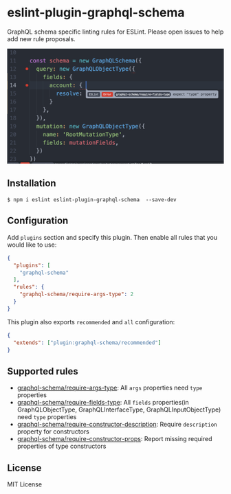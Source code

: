 # eslint-plugin-graphql-schema

GraphQL schema specific linting rules for ESLint. Please open issues to help add new rule proposals.

![effects](screenshot.png)

## Installation

```
$ npm i eslint eslint-plugin-graphql-schema  --save-dev
```

## Configuration

Add `plugins` section and specify this plugin. Then enable all rules that you would like to use:

```json
{
  "plugins": [
    "graphql-schema"
  ],
  "rules": {
    "graphql-schema/require-args-type": 2
  }
}
```

This plugin also exports `recommended` and `all` configuration:

```json
{
  "extends": ["plugin:graphql-schema/recommended"]
}
```

## Supported rules

- [graphql-schema/require-args-type](docs/rules/require-args-type.md): All `args` properties need `type` properties
- [graphql-schema/require-fields-type](docs/rules/require-fields-type.md): All `fields` properties(in GraphQLObjectType, GraphQLInterfaceType, GraphQLInputObjectType) need `type` properties
- [graphql-schema/require-constructor-description](docs/rules/require-constructor-description.md): Require `description` property for constructors
- [graphql-schema/require-constructor-props](docs/rules/require-constructor-props.md): Report missing required properties of type constructors

## License

MIT License
